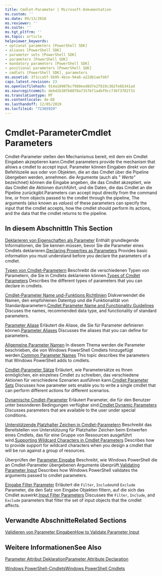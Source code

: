 ```yaml
---
title: Cmdlet-Parameter | Microsoft-Dokumentation
ms.custom: ''
ms.date: 09/13/2016
ms.reviewer: ''
ms.suite: ''
ms.tgt_pltfrm: ''
ms.topic: article
helpviewer_keywords:
- optional parameters [PowerShell SDK]
- aliases [PowerShell SDK]
- parameter sets [PowerShell SDK]
- parameters [PowerShell SDK]
- mandatory parameters [PowerShell SDK]
- positional parameters [PowerShell SDK]
- cmdlets [PowerShell SDK], parameters
ms.assetid: 3f1cca5f-5b95-4bce-94a6-a22db1aefd47
caps.latest.revision: 23
ms.openlocfilehash: 914a10907bcf980eed8d7e2f819c382fe6b341ad
ms.sourcegitcommit: debd2b38fb8070a7357bf1a4bf9cc736f3702f31
ms.translationtype: MT
ms.contentlocale: de-DE
ms.lasthandoff: 12/05/2019
ms.locfileid: "72365929"
---
```

# <a name="cmdlet-parameters"></a><span data-ttu-id="de47f-102">Cmdlet-Parameter</span><span class="sxs-lookup"><span data-stu-id="de47f-102">Cmdlet Parameters</span></span>

<span data-ttu-id="de47f-103">Cmdlet-Parameter stellen den Mechanismus bereit, mit dem ein Cmdlet Eingaben akzeptieren kann.</span><span class="sxs-lookup"><span data-stu-id="de47f-103">Cmdlet parameters provide the mechanism that allows a cmdlet to accept input.</span></span> <span data-ttu-id="de47f-104">Parameter können Eingaben direkt von der Befehlszeile aus oder von Objekten, die an das Cmdlet über die Pipeline übergeben werden, annehmen. die Argumente (auch als " *Werte*" bezeichnet) können die Eingabe angeben, die das Cmdlet akzeptiert, wie das Cmdlet die Aktionen durchführt, und die Daten, die das Cmdlet an die Pipeline zurückgibt.</span><span class="sxs-lookup"><span data-stu-id="de47f-104">Parameters can accept input directly from the command line, or from objects passed to the cmdlet through the pipeline, The arguments (also known as *values*) of these parameters can specify the input that the cmdlet accepts, how the cmdlet should perform its actions, and the data that the cmdlet returns to the pipeline.</span></span>

## <a name="in-this-section"></a><span data-ttu-id="de47f-105">In diesem Abschnitt</span><span class="sxs-lookup"><span data-stu-id="de47f-105">In This Section</span></span>

<span data-ttu-id="de47f-106">[Deklarieren von Eigenschaften als Parameter](./declaring-properties-as-parameters.md) Enthält grundlegende Informationen, die Sie kennen müssen, bevor Sie die Parameter eines Cmdlets deklarieren.</span><span class="sxs-lookup"><span data-stu-id="de47f-106">[Declaring Properties as Parameters](./declaring-properties-as-parameters.md) Provides basic information you must understand before you declare the parameters of a cmdlet.</span></span>

<span data-ttu-id="de47f-107">[Typen von Cmdlet-Parametern](./types-of-cmdlet-parameters.md) Beschreibt die verschiedenen Typen von Parametern, die Sie in Cmdlets deklarieren können.</span><span class="sxs-lookup"><span data-stu-id="de47f-107">[Types of Cmdlet Parameters](./types-of-cmdlet-parameters.md) Describes the different types of parameters that you can declare in cmdlets.</span></span>

<span data-ttu-id="de47f-108">[Cmdlet-Parameter Name und-Funktions Richtlinien](./standard-cmdlet-parameter-names-and-types.md) Diskverwendet die Namen, den empfohlenen Datentyp und die Funktionalität von Standardparametern.</span><span class="sxs-lookup"><span data-stu-id="de47f-108">[Cmdlet Parameter Name and Functionality Guidelines](./standard-cmdlet-parameter-names-and-types.md) Discuses the names, recommended data type, and functionality of standard parameters.</span></span>

<span data-ttu-id="de47f-109">[Parameter Aliase](./parameter-aliases.md) Erläutert die Aliase, die Sie für Parameter definieren können.</span><span class="sxs-lookup"><span data-stu-id="de47f-109">[Parameter Aliases](./parameter-aliases.md) Discusses the aliases that you can define for parameters.</span></span>

<span data-ttu-id="de47f-110">[Allgemeine Parameter Namen](./common-parameter-names.md) In diesem Thema werden die Parameter beschrieben, die von Windows PowerShell Cmdlets hinzugefügt werden.</span><span class="sxs-lookup"><span data-stu-id="de47f-110">[Common Parameter Names](./common-parameter-names.md) This topic describes the parameters that Windows PowerShell adds to cmdlets.</span></span>

<span data-ttu-id="de47f-111">[Cmdlet-Parameter Sätze](./cmdlet-parameter-sets.md) Erläutert, wie Parametersätze es Ihnen ermöglichen, ein einzelnes Cmdlet zu schreiben, das verschiedene Aktionen für verschiedene Szenarien ausführen kann.</span><span class="sxs-lookup"><span data-stu-id="de47f-111">[Cmdlet Parameter Sets](./cmdlet-parameter-sets.md) Discusses how parameter sets enable you to write a single cmdlet that can perform different actions for different scenarios.</span></span>

<span data-ttu-id="de47f-112">[Dynamische Cmdlet-Parameter](./cmdlet-dynamic-parameters.md) Erläutert Parameter, die für den Benutzer unter besonderen Bedingungen verfügbar sind.</span><span class="sxs-lookup"><span data-stu-id="de47f-112">[Cmdlet Dynamic Parameters](./cmdlet-dynamic-parameters.md) Discusses parameters that are available to the user under special conditions.</span></span>

<span data-ttu-id="de47f-113">[Unterstützende Platzhalter Zeichen in Cmdlet-Parametern](./supporting-wildcard-characters-in-cmdlet-parameters.md) Beschreibt das Bereitstellen von Unterstützung für Platzhalter Zeichen beim Entwerfen eines Cmdlets, das für eine Gruppe von Ressourcen ausgeführt wird.</span><span class="sxs-lookup"><span data-stu-id="de47f-113">[Supporting Wildcard Characters in Cmdlet Parameters](./supporting-wildcard-characters-in-cmdlet-parameters.md) Describes how to provide support for wildcard characters when you design a cmdlet that will be run against a group of resources.</span></span>

<span data-ttu-id="de47f-114">Überprüfen der [Parameter Eingabe](./validating-parameter-input.md) Beschreibt, wie Windows PowerShell die an Cmdlet-Parameter übergebenen Argumente überprüft.</span><span class="sxs-lookup"><span data-stu-id="de47f-114">[Validating Parameter Input](./validating-parameter-input.md) Describes how Windows PowerShell validates the arguments passed to cmdlet parameters.</span></span>

<span data-ttu-id="de47f-115">[Eingabe Filter Parameter](./input-filter-parameters.md) Erläutert die `Filter`, `Include`und `Exclude` Parameter, die den Satz von Eingabe Objekten filtern, auf die sich das Cmdlet auswirkt.</span><span class="sxs-lookup"><span data-stu-id="de47f-115">[Input Filter Parameters](./input-filter-parameters.md) Discusses the `Filter`, `Include`, and `Exclude` parameters that filter the set of input objects that the cmdlet affects.</span></span>

## <a name="related-sections"></a><span data-ttu-id="de47f-116">Verwandte Abschnitte</span><span class="sxs-lookup"><span data-stu-id="de47f-116">Related Sections</span></span>

[<span data-ttu-id="de47f-117">Validieren von Parameter Eingaben</span><span class="sxs-lookup"><span data-stu-id="de47f-117">How to Validate Parameter Input</span></span>](./how-to-validate-parameter-input.md)

## <a name="see-also"></a><span data-ttu-id="de47f-118">Weitere Informationen</span><span class="sxs-lookup"><span data-stu-id="de47f-118">See Also</span></span>

[<span data-ttu-id="de47f-119">Parameter Attribut Deklaration</span><span class="sxs-lookup"><span data-stu-id="de47f-119">Parameter Attribute Declaration</span></span>](./parameter-attribute-declaration.md)

[<span data-ttu-id="de47f-120">Windows PowerShell-Cmdlets</span><span class="sxs-lookup"><span data-stu-id="de47f-120">Windows PowerShell Cmdlets</span></span>](./cmdlet-overview.md)
